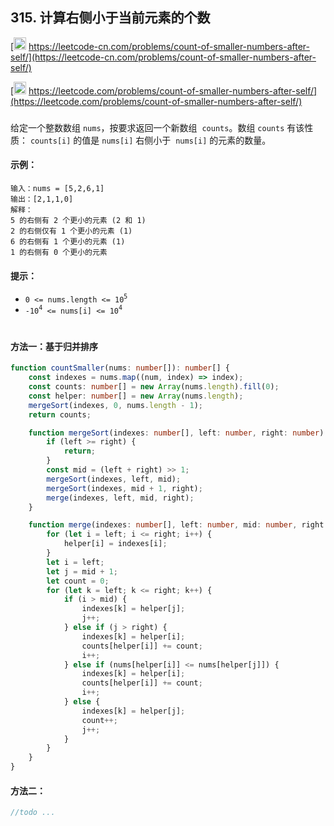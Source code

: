 ## 315. 计算右侧小于当前元素的个数

[<img src="https://static.leetcode-cn.com/cn-mono-assets/production/assets/logo-dark-cn.c42314a8.svg" height="20" /> https://leetcode-cn.com/problems/count-of-smaller-numbers-after-self/](https://leetcode-cn.com/problems/count-of-smaller-numbers-after-self/)

[<img src="https://assets.leetcode.com/static_assets/public/webpack_bundles/images/logo-dark.e99485d9b.svg" height="20"/> https://leetcode.com/problems/count-of-smaller-numbers-after-self/](https://leetcode.com/problems/count-of-smaller-numbers-after-self/)

###

给定一个整数数组 `nums`，按要求返回一个新数组  `counts`。数组 `counts` 有该性质： `counts[i]` 的值是 `nums[i]` 右侧小于  `nums[i]` 的元素的数量。

#### 示例：

```
输入：nums = [5,2,6,1]
输出：[2,1,1,0]
解释：
5 的右侧有 2 个更小的元素 (2 和 1)
2 的右侧仅有 1 个更小的元素 (1)
6 的右侧有 1 个更小的元素 (1)
1 的右侧有 0 个更小的元素
```

#### 提示：

-   `0 <= nums.length <= 10`<sup>`5`</sup>
-   `-10`<sup>`4`</sup>` <= nums[i] <= 10`<sup>`4`</sup>

#

#### 方法一：基于归并排序

```ts
function countSmaller(nums: number[]): number[] {
    const indexes = nums.map((num, index) => index);
    const counts: number[] = new Array(nums.length).fill(0);
    const helper: number[] = new Array(nums.length);
    mergeSort(indexes, 0, nums.length - 1);
    return counts;

    function mergeSort(indexes: number[], left: number, right: number) {
        if (left >= right) {
            return;
        }
        const mid = (left + right) >> 1;
        mergeSort(indexes, left, mid);
        mergeSort(indexes, mid + 1, right);
        merge(indexes, left, mid, right);
    }

    function merge(indexes: number[], left: number, mid: number, right: number) {
        for (let i = left; i <= right; i++) {
            helper[i] = indexes[i];
        }
        let i = left;
        let j = mid + 1;
        let count = 0;
        for (let k = left; k <= right; k++) {
            if (i > mid) {
                indexes[k] = helper[j];
                j++;
            } else if (j > right) {
                indexes[k] = helper[i];
                counts[helper[i]] += count;
                i++;
            } else if (nums[helper[i]] <= nums[helper[j]]) {
                indexes[k] = helper[i];
                counts[helper[i]] += count;
                i++;
            } else {
                indexes[k] = helper[j];
                count++;
                j++;
            }
        }
    }
}
```

#### 方法二：

```ts
//todo ...
```
